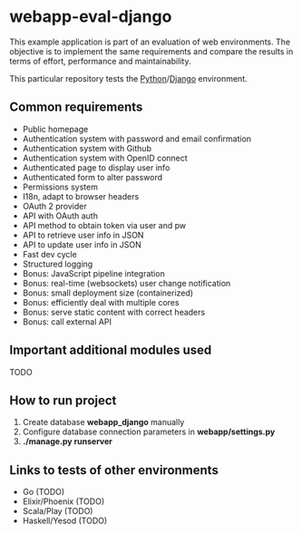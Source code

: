 # webapp-eval-django

This example application is part of an evaluation of web environments. The objective is to implement the same requirements and compare the results in terms of effort, performance and maintainability.

This particular repository tests the [Python](https://www.python.org/)/[Django](https://www.djangoproject.com/) environment.

## Common requirements

- Public homepage
- Authentication system with password and email confirmation
- Authentication system with Github
- Authentication system with OpenID connect
- Authenticated page to display user info
- Authenticated form to alter password
- Permissions system
- I18n, adapt to browser headers
- OAuth 2 provider
- API with OAuth auth
- API method to obtain token via user and pw
- API to retrieve user info in JSON
- API to update user info in JSON
- Fast dev cycle
- Structured logging
- Bonus: JavaScript pipeline integration
- Bonus: real-time (websockets) user change notification
- Bonus: small deployment size (containerized)
- Bonus: efficiently deal with multiple cores
- Bonus: serve static content with correct headers
- Bonus: call external API

## Important additional modules used

TODO

## How to run project

1. Create database __webapp_django__ manually
1. Configure database connection parameters in __webapp/settings.py__
1. __./manage.py runserver__

## Links to tests of other environments

- Go (TODO)
- Elixir/Phoenix (TODO)
- Scala/Play (TODO)
- Haskell/Yesod (TODO)